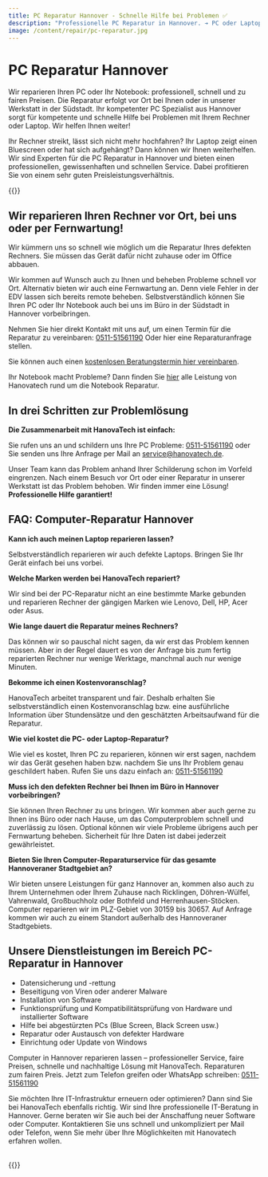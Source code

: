 ```yaml
---
title: PC Reparatur Hannover - Schnelle Hilfe bei Problemen ✅
description: "Professionelle PC Reparatur in Hannover. ➔ PC oder Laptop reparieren lassen ✓ Wir helfen: vor Ort oder bei uns ✆ Jetzt anrufen: 0511/51561190!"
image: /content/repair/pc-reparatur.jpg
---
```


# PC Reparatur Hannover

Wir reparieren Ihren PC oder Ihr Notebook: professionell, schnell und zu fairen Preisen. Die Reparatur erfolgt vor Ort bei Ihnen oder in unserer Werkstatt in der Südstadt. Ihr kompetenter PC Spezialist aus Hannover sorgt für kompetente und schnelle Hilfe bei Problemen mit Ihrem Rechner oder Laptop. Wir helfen Ihnen weiter!

Ihr Rechner streikt, lässt sich nicht mehr hochfahren? Ihr Laptop zeigt einen Bluescreen oder hat sich aufgehängt? Dann können wir Ihnen weiterhelfen. Wir sind Experten für die PC Reparatur in Hannover und bieten einen professionellen, gewissenhaften und schnellen Service. Dabei profitieren Sie von einem sehr guten Preisleistungsverhältnis.

{{<callToAction-repair formUrl="/repair/kontakt/pc-reparatur" >}}

## Wir reparieren Ihren Rechner vor Ort, bei uns oder per Fernwartung!
Wir kümmern uns so schnell wie möglich um die Reparatur Ihres defekten Rechners. Sie müssen das Gerät dafür nicht zuhause oder im Office abbauen.

Wir kommen auf Wunsch auch zu Ihnen und beheben Probleme schnell vor Ort. Alternativ bieten wir auch eine Fernwartung an. Denn viele Fehler in der EDV lassen sich bereits remote beheben. Selbstverständlich können Sie Ihren PC oder Ihr Notebook auch bei uns im Büro in der Südstadt in Hannover vorbeibringen.

Nehmen Sie hier direkt Kontakt mit uns auf, um einen Termin für die Reparatur zu vereinbaren: [0511-51561190](tel:051151561190) Oder hier eine Reparaturanfrage stellen.

Sie können auch einen [kostenlosen Beratungstermin hier vereinbaren](https://calendly.com/hanovatech/30min).

Ihr Notebook macht Probleme? Dann finden Sie [hier](/repair/notebook-und-laptop-reparatur) alle Leistung von Hanovatech rund um die Notebook Reparatur.

## In drei Schritten zur Problemlösung
**Die Zusammenarbeit mit HanovaTech ist einfach:**

Sie rufen uns an und schildern uns Ihre PC Probleme: [0511-51561190](tel:051151561190) oder Sie senden uns Ihre Anfrage per Mail an service@hanovatech.de.

Unser Team kann das Problem anhand Ihrer Schilderung schon im Vorfeld eingrenzen. Nach einem Besuch vor Ort oder einer Reparatur in unserer Werkstatt ist das Problem behoben. Wir finden immer eine Lösung! **Professionelle Hilfe garantiert!**
 

## FAQ: Computer-Reparatur Hannover
**Kann ich auch meinen Laptop reparieren lassen?**

Selbstverständlich reparieren wir auch defekte Laptops. Bringen Sie Ihr Gerät einfach bei uns vorbei.

**Welche Marken werden bei HanovaTech repariert?**

Wir sind bei der PC-Reparatur nicht an eine bestimmte Marke gebunden und reparieren Rechner der gängigen Marken wie Lenovo, Dell, HP, Acer oder Asus.

**Wie lange dauert die Reparatur meines Rechners?**

Das können wir so pauschal nicht sagen, da wir erst das Problem kennen müssen. Aber in der Regel dauert es von der Anfrage bis zum fertig reparierten Rechner nur wenige Werktage, manchmal auch nur wenige Minuten.

**Bekomme ich einen Kostenvoranschlag?**

HanovaTech arbeitet transparent und fair. Deshalb erhalten Sie selbstverständlich einen Kostenvoranschlag bzw. eine ausführliche Information über Stundensätze und den geschätzten Arbeitsaufwand für die Reparatur.

**Wie viel kostet die PC- oder Laptop-Reparatur?**

Wie viel es kostet, Ihren PC zu reparieren, können wir erst sagen, nachdem wir das Gerät gesehen haben bzw. nachdem Sie uns Ihr Problem genau geschildert haben. Rufen Sie uns dazu einfach an: [0511-51561190](tel:051151561190)

**Muss ich den defekten Rechner bei Ihnen im Büro in Hannover vorbeibringen?**

Sie können Ihren Rechner zu uns bringen. Wir kommen aber auch gerne zu Ihnen ins Büro oder nach Hause, um das Computerproblem schnell und zuverlässig zu lösen. Optional können wir viele Probleme übrigens auch per Fernwartung beheben. Sicherheit für Ihre Daten ist dabei jederzeit gewährleistet.

**Bieten Sie Ihren Computer-Reparaturservice für das gesamte Hannoveraner Stadtgebiet an?**

Wir bieten unsere Leistungen für ganz Hannover an, kommen also auch zu Ihrem Unternehmen oder Ihrem Zuhause nach Ricklingen, Döhren-Wülfel, Vahrenwald, Großbuchholz oder Bothfeld und Herrenhausen-Stöcken. Computer reparieren wir im PLZ-Gebiet von 30159 bis 30657. Auf Anfrage kommen wir auch zu einem Standort außerhalb des Hannoveraner Stadtgebiets.

## Unsere Dienstleistungen im Bereich PC-Reparatur in Hannover
- Datensicherung und -rettung
- Beseitigung von Viren oder anderer Malware
- Installation von Software
- Funktionsprüfung und Kompatibilitätsprüfung von Hardware und installierter Software
- Hilfe bei abgestürzten PCs (Blue Screen, Black Screen usw.)
- Reparatur oder Austausch von defekter Hardware
- Einrichtung oder Update von Windows

Computer in Hannover reparieren lassen – professioneller Service, faire Preisen, schnelle und nachhaltige Lösung mit HanovaTech. Reparaturen zum fairen Preis. Jetzt zum Telefon greifen oder WhatsApp schreiben: [0511-51561190](tel:051151561190)

Sie möchten Ihre IT-Infrastruktur erneuern oder optimieren? Dann sind Sie bei HanovaTech ebenfalls richtig. Wir sind Ihre professionelle IT-Beratung in Hannover. Gerne beraten wir Sie auch bei der Anschaffung neuer Software oder Computer. Kontaktieren Sie uns schnell und unkompliziert per Mail oder Telefon, wenn Sie mehr über Ihre Möglichkeiten mit Hanovatech erfahren wollen.

<br>
{{<callToAction-repair formUrl="/repair/kontakt/pc-reparatur" >}}
